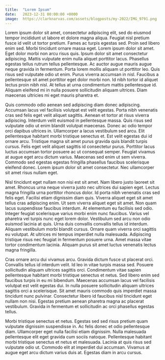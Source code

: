 ```yaml
---
title:  "Lorem Ipsum"
date:   2023-12-31 00:00:00 +0000
image:  https://clarknarvas.com/assets/blogposts/my-2022/IMG_9791.png
---
```


Lorem ipsum dolor sit amet, consectetur adipiscing elit, sed do eiusmod tempor incididunt ut labore et dolore magna aliqua. Feugiat nisl pretium fusce id velit ut tortor pretium. Fames ac turpis egestas sed. Proin sed libero enim sed. Morbi tincidunt ornare massa eget. Lorem ipsum dolor sit amet. Eget dolor morbi non arcu risus quis. Ipsum dolor sit amet consectetur adipiscing. Mattis vulputate enim nulla aliquet porttitor lacus. Phasellus egestas tellus rutrum tellus pellentesque. Ac auctor augue mauris augue neque gravida in fermentum. Porta lorem mollis aliquam ut porttitor leo. Quis risus sed vulputate odio ut enim. Purus viverra accumsan in nisl. Faucibus a pellentesque sit amet porttitor eget dolor morbi non. Id nibh tortor id aliquet lectus proin nibh nisl. At tellus at urna condimentum mattis pellentesque id. Aliquam eleifend mi in nulla posuere sollicitudin aliquam ultrices. Diam maecenas ultricies mi eget mauris pharetra et.

Quis commodo odio aenean sed adipiscing diam donec adipiscing. Accumsan lacus vel facilisis volutpat est velit egestas. Porta nibh venenatis cras sed felis eget velit aliquet sagittis. Aenean et tortor at risus viverra adipiscing. Interdum velit euismod in pellentesque massa. Quis risus sed vulputate odio ut enim blandit volutpat maecenas. Donec ac odio tempor orci dapibus ultrices in. Ullamcorper a lacus vestibulum sed arcu. Elit pellentesque habitant morbi tristique senectus et. Est velit egestas dui id ornare arcu. Tristique magna sit amet purus gravida quis blandit turpis cursus. Felis eget velit aliquet sagittis id consectetur purus. Porttitor lacus luctus accumsan tortor posuere ac ut consequat semper. Feugiat vivamus at augue eget arcu dictum varius. Maecenas sed enim ut sem viverra. Commodo sed egestas egestas fringilla phasellus faucibus scelerisque eleifend donec. Lorem ipsum dolor sit amet consectetur. Nec ullamcorper sit amet risus nullam eget.

Nisl tincidunt eget nullam non nisi est sit amet. Nam libero justo laoreet sit amet. Rhoncus urna neque viverra justo nec ultrices dui sapien eget. Lectus magna fringilla urna porttitor rhoncus dolor. Id porta nibh venenatis cras sed felis eget. Facilisi etiam dignissim diam quis. Viverra aliquet eget sit amet tellus cras adipiscing enim. Ut sem viverra aliquet eget sit amet. Non quam lacus suspendisse faucibus interdum. At elementum eu facilisis sed odio. Integer feugiat scelerisque varius morbi enim nunc faucibus. Varius vel pharetra vel turpis nunc eget lorem dolor. Vestibulum sed arcu non odio euismod lacinia at quis. Urna duis convallis convallis tellus id interdum. Aliquam vestibulum morbi blandit cursus. Ornare quam viverra orci sagittis eu volutpat. At ultrices mi tempus imperdiet nulla malesuada. Adipiscing tristique risus nec feugiat in fermentum posuere urna. Amet massa vitae tortor condimentum lacinia. Aliquam purus sit amet luctus venenatis lectus magna fringilla.

Cras ornare arcu dui vivamus arcu. Gravida dictum fusce ut placerat orci. Convallis tellus id interdum velit. Id leo in vitae turpis massa sed. Posuere sollicitudin aliquam ultrices sagittis orci. Condimentum vitae sapien pellentesque habitant morbi tristique senectus et netus. Sed libero enim sed faucibus turpis in eu mi bibendum. Maecenas accumsan lacus vel facilisis volutpat est velit egestas dui. In nulla posuere sollicitudin aliquam ultrices sagittis orci a scelerisque. Sit amet mauris commodo quis imperdiet massa tincidunt nunc pulvinar. Consectetur libero id faucibus nisl tincidunt eget nullam non nisi. Egestas pretium aenean pharetra magna ac placerat vestibulum. Gravida in fermentum et sollicitudin ac orci phasellus egestas tellus.

Morbi tristique senectus et netus. Egestas sed sed risus pretium quam vulputate dignissim suspendisse in. Ac felis donec et odio pellentesque diam. Ullamcorper eget nulla facilisi etiam dignissim. Nulla malesuada pellentesque elit eget gravida cum sociis natoque. Pellentesque habitant morbi tristique senectus et netus et malesuada. Lacinia at quis risus sed vulputate odio ut. Commodo elit at imperdiet dui accumsan. Vivamus at augue eget arcu dictum varius duis at. Egestas diam in arcu cursus.